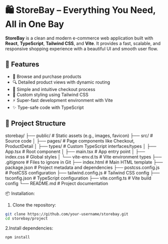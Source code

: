 # 🛍️ StoreBay – Everything You Need, All in One Bay

**StoreBay** is a clean and modern e-commerce web application built with **React**, **TypeScript**, **Tailwind CSS**, and **Vite**. It provides a fast, scalable, and responsive shopping experience with a beautiful UI and smooth user flow.

## 🚀 Features

- 🛒 Browse and purchase products
- 🔍 Detailed product views with dynamic routing
- 🧾 Simple and intuitive checkout process
- 🎨 Custom styling using Tailwind CSS
- ⚡ Super-fast development environment with Vite
- ✨ Type-safe code with TypeScript

## 📁 Project Structure

storebay/
├── public/                     # Static assets (e.g., images, favicon)
├── src/                        # Source code
│   ├── pages/                  # Page components like Checkout, ProductDetail
│   ├── types/                  # Custom TypeScript interfaces/types
│   ├── App.tsx                 # Root component
│   ├── main.tsx                # App entry point
│   ├── index.css               # Global styles
│   └── vite-env.d.ts           # Vite environment types
├── .gitignore                  # Files to ignore in Git
├── index.html                  # Main HTML template
├── package.json                # Project metadata and dependencies
├── postcss.config.js           # PostCSS configuration
├── tailwind.config.js          # Tailwind CSS config
├── tsconfig.json               # TypeScript configuration
├── vite.config.ts              # Vite build config
└── README.md                   # Project documentation

📦 Installation:<br>
 1. Clone the repository:
   ```bash
   git clone https://github.com/your-username/storebay.git
   cd storebay/project
```
2.Install dependencies:
```bash
npm install
```

